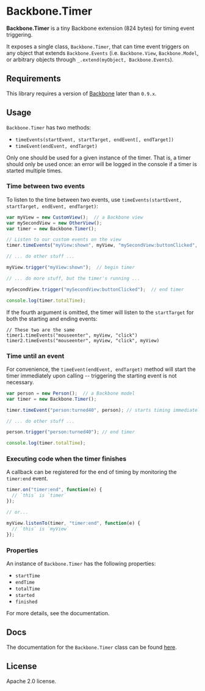 Backbone.Timer
=================

**Backbone.Timer** is a tiny Backbone extension (824 bytes) for timing event triggering.

It exposes a single class, `Backbone.Timer`, that can time event triggers on any object that extends `Backbone.Events` (i.e. `Backbone.View`, `Backbone.Model`, or arbitrary objects through `_.extend(myObject, Backbone.Events`).

Requirements
-------
This library requires a version of [Backbone](http://backbonejs.org) later than `0.9.x`.

Usage
--------

`Backbone.Timer` has two methods:

- `timeEvents(startEvent, startTarget, endEvent[, endTarget])`
- `timeEvent(endEvent, endTarget)` 

Only one should be used for a given instance of the timer. That is, a timer should only be used once: an error will be logged in the console if a timer is started multiple times.

### Time between two events

To listen to the time between two events, use `timeEvents(startEvent, startTarget, endEvent, endTarget)`:

```javascript
var myView = new CustomView();  // a Backbone view
var mySecondView = new OtherView();
var timer = new Backbone.Timer();

// Listen to our custom events on the view
timer.timeEvents("myView:shown", myView, "mySecondView:buttonClicked", mySecondView);

// ... do other stuff ...

myView.trigger("myView:shown");  // begin timer

// ... do more stuff, but the timer's running ...

mySecondView.trigger("mySecondView:buttonClicked");  // end timer

console.log(timer.totalTime);
```

If the fourth argument is omitted, the timer will listen to the `startTarget` for both the starting and ending events:

```
// These two are the same
timer1.timeEvents("mouseenter", myView, "click")
timer2.timeEvents("mouseenter", myView, "click", myView)
```

### Time until an event

For convenience, the `timeEvent(endEvent, endTarget)` method will start the timer immediately upon calling -- triggering the starting event is not necessary.

```javascript
var person = new Person();  // a Backbone model
var timer = new Backbone.Timer();

timer.timeEvent("person:turned40", person); // starts timing immediately

// ... do other stuff ...

person.trigger("person:turned40"); // end timer

console.log(timer.totalTime);
```

### Executing code when the timer finishes

A callback can be registered for the end of timing by monitoring the `timer:end` event.

```javascript
timer.on("timer:end", function(e) {
  // `this` is `timer`
});

// or...

myView.listenTo(timer, "timer:end", function(e) {
  // `this` is `myView`
});
```

### Properties

An instance of `Backbone.Timer` has the following properties:

- `startTime`
- `endTime`
- `totalTime`
- `started`
- `finished`

For more details, see the documentation.

Docs
--------
The documentation for the `Backbone.Timer` class can be found [here](http://louisrli.github.io/backbone.timer/Backbone.Timer.html).

License
--------
Apache 2.0 license. 
